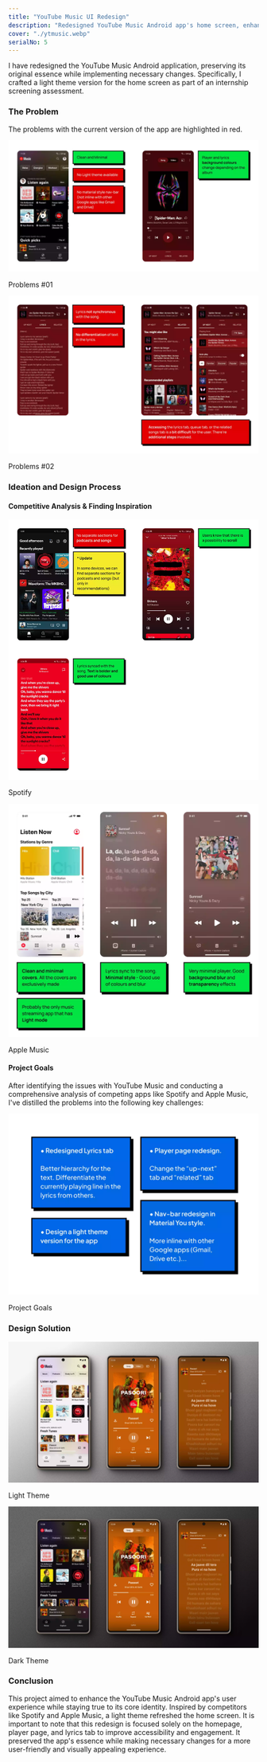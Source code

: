 ```yaml
---
title: "YouTube Music UI Redesign"
description: "Redesigned YouTube Music Android app's home screen, enhancing user experience with a fresh light theme while maintaining its original essence."
cover: "./ytmusic.webp"
serialNo: 5
---
```



<div class='max-w-screen-sm text-left'>

I have redesigned the YouTube Music Android application, preserving its original essence while implementing necessary changes. Specifically, I crafted a light theme version for the home screen as part of an internship screening assessment.

### The Problem

The problems with the current version of the app are highlighted in red.
</div>

![Problem #01](Problem1.webp)<div class="text-center text-sm">Problems #01</div>

![Problem #02](Problem2.webp)<div class="text-center text-sm">Problems #02</div>

<div class='max-w-screen-sm text-left'>

### Ideation and Design Process
#### Competitive Analysis & Finding Inspiration
</div>

![Spotify](Spotify.webp)<div class="text-center text-sm">Spotify</div>

![Apple Music](AppleMusic.webp)<div class="text-center text-sm">Apple Music</div>

<div class='max-w-screen-sm text-left'>

#### Project Goals
After identifying the issues with YouTube Music and conducting a comprehensive analysis of competing apps like Spotify and Apple Music, I've distilled the problems into the following key challenges:

![Project Goals](ProjectGoals.webp)<div class="text-center text-sm">Project Goals</div>

### Design Solution 
</div>

![Light Theme](LightTheme.webp)<div class="text-center text-sm">Light Theme</div>

![Dark Theme](DarkTheme.webp)<div class="text-center text-sm">Dark Theme</div>


<div class="max-w-screen-sm text-left">

### Conclusion

This project aimed to enhance the YouTube Music Android app's user experience while staying true to its core identity. Inspired by competitors like Spotify and Apple Music, a light theme refreshed the home screen. It is important to note that this redesign is focused solely on the homepage, player page, and lyrics tab to improve accessibility and engagement. It preserved the app's essence while making necessary changes for a more user-friendly and visually appealing experience.
</div>
